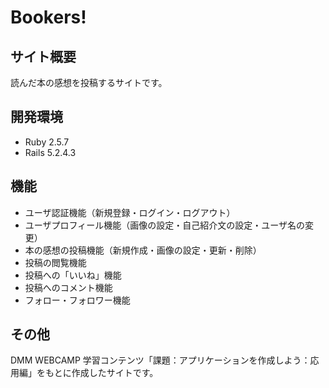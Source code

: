 # Bookers!

## サイト概要
読んだ本の感想を投稿するサイトです。

## 開発環境
* Ruby  2.5.7
* Rails 5.2.4.3

## 機能
* ユーザ認証機能（新規登録・ログイン・ログアウト）
* ユーザプロフィール機能（画像の設定・自己紹介文の設定・ユーザ名の変更）
* 本の感想の投稿機能（新規作成・画像の設定・更新・削除）
* 投稿の閲覧機能
* 投稿への「いいね」機能
* 投稿へのコメント機能
* フォロー・フォロワー機能

## その他
DMM WEBCAMP 学習コンテンツ「課題：アプリケーションを作成しよう：応用編」をもとに作成したサイトです。
